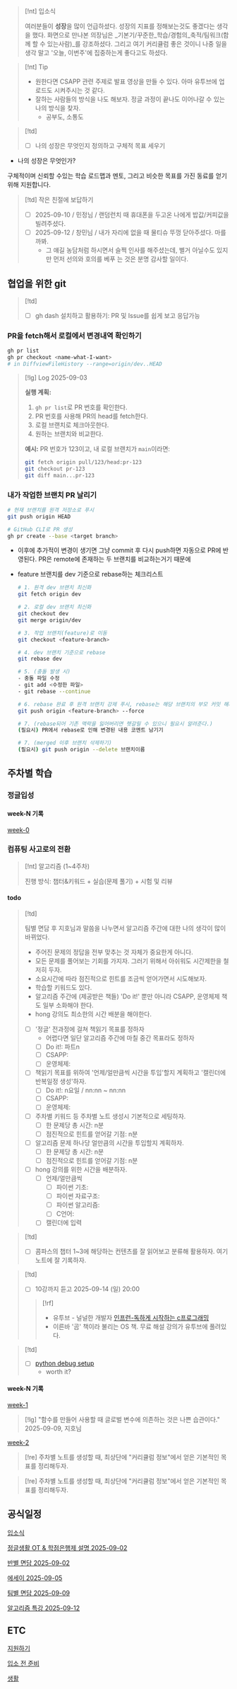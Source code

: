

> [!nt] 입소식
>
> 여러분들이 **성장**을 많이 언급하셨다. 성장의 지표를 정해보는것도 좋겠다는 생각을 했다. 화면으로
> 만나본 의장님은 _기본기/꾸준한_학습/경험의_축적/팀워크(함께 할 수 있는사람)_를 강조하셨다. 그리고
> 여기 커리큘럼 좋은 것이니 나중 일을 생각 말고 '오늘, 이번주'에 집중하는게 좋다고도 하셨다.


> [!nt] Tip
>
> - 원한다면 CSAPP 관련 주제로 발표 영상을 만들 수 있다. 아마 유투브에 업로드도 시켜주시는 것 같다.
> - 잘하는 사람들의 방식을 나도 해보자. 정글 과정이 끝나도 이어나갈 수 있는 나의 방식을 찾자.
>   - 공부도, 소통도


> [!td]
>
> - [ ] 나의 성장은 무엇인지 정의하고 구체적 목표 세우기

- 나의 성장은 무엇인가?

구체적이며 신뢰할 수있는 학습 로드맵과 멘토, 그리고 비슷한 목표를 가진 동료를 얻기위해 지원합니다.



> [!td] 작은 친절에 보답하기
>
> - [ ] 2025-09-10 / 민정님 / 랜덤런치 때 휴대폰을 두고온 나에게 밥값/커피값을 빌려주셨다. 
> - [ ] 2025-09-12 / 창민님 / 내가 자리에 없을 때 물티슈 뚜껑 닫아주셨다. 마를까봐.
>   - 그 얘길 농담처럼 하시면서 슬쩍 인사를 해주셨는데, 별거 아닐수도 있지만 먼저 선의와 호의를 베푸
>     는 것은 분명 감사할 일이다.



## 협업을 위한 git

> [!td]
>
> - [ ] gh dash 설치하고 활용하기: PR 및 Issue를 쉽게 보고 응답가능

### PR을 fetch해서 로컬에서 변경내역 확인하기


```bash
gh pr list
gh pr checkout <name-what-I-want>
# in DiffviewFileHistory --range=origin/dev..HEAD
```


> [!lg] Log 2025-09-03
>
> **실행 계획:**
> 1. `gh pr list`로 PR 번호를 확인한다.
> 2. PR 번호를 사용해 PR의 head를 fetch한다.
> 3. 로컬 브랜치로 체크아웃한다.
> 4. 원하는 브랜치와 비교한다.
>
> **예시:**
> PR 번호가 123이고, 내 로컬 브랜치가 `main`이라면:
>
> ```bash
> git fetch origin pull/123/head:pr-123
> git checkout pr-123
> git diff main...pr-123
> ```



### 내가 작업한 브랜치 PR 날리기


  ```bash
  # 현재 브랜치를 원격 저장소로 푸시
  git push origin HEAD

  # GitHub CLI로 PR 생성
  gh pr create --base <target branch>
  ```

  - 이후에 추가적이 변경이 생기면 그냥 commit 후 다시 push하면 자동으로 PR에 반영된다. PR은 remote에
    존재하는 두 브랜치를 비교하는거기 때문에

  - feature 브랜치를 dev 기준으로 rebase하는 체크리스트

    ```bash
    # 1. 원격 dev 브랜치 최신화
    git fetch origin dev

    # 2. 로컬 dev 브랜치 최신화
    git checkout dev
    git merge origin/dev

    # 3. 작업 브랜치(feature)로 이동
    git checkout <feature-branch>

    # 4. dev 브랜치 기준으로 rebase
    git rebase dev

    # 5. (충돌 발생 시)
    - 충돌 파일 수정
    - git add <수정한 파일>
    - git rebase --continue

    # 6. rebase 완료 후 원격 브랜치 강제 푸시, rebase는 해당 브랜치의 부모 커밋 해시를 바꾼다.
    git push origin <feature-branch> --force

    # 7. (rebase되어 기존 맥락을 잃어버리면 헷갈릴 수 있으니 필요시 알려준다.)
    (필요시) PR에서 rebase로 인해 변경된 내용 코멘트 남기기

    # 7. (merged 이후 브랜치 삭제하기)
    (필요시) git push origin --delete 브랜치이름
    ```






## 주차별 학습

### 정글입성

#### week-N 기록

[week-0](week/week-0)

### 컴퓨팅 사고로의 전환


> [!nt] 알고리즘 (1~4주차)
>
> 진행 방식: 챕터&키워드 + 실습(문제 풀기) + 시험 및 리뷰

#### todo

> [!td]
> 
> 팀별 면담 후 지호님과 말씀을 나누면서 알고리즘 주간에 대한 나의 생각이 많이 바뀌었다.
> 
>   - 주어진 문제의 정답을 전부 맞추는 것 자체가 중요한게 아니다.
>   - 모든 문제를 풀어보는 기회를 가지자. 그러기 위해서 아쉬워도 시간제한을 철저히 두자.
>   - 소요시간에 따라 점진적으로 힌트를 조금씩 얻어가면서 시도해보자.
>   - 학습할 키워드도 있다.
>   - 알고리즘 주간에 (제공받은 책들) 'Do it!' 뿐만 아니라 CSAPP, 운영체제 책도 일부 소화해야 한다.
>   - hong 강의도 최소한의 시간 배분을 해야한다.
>
> - [ ] '정글' 전과정에 걸쳐 책읽기 목표를 정하자
>   - 어렵다면 일단 알고리즘 주간에 마칠 중간 목표라도 정하자
>   - [ ] Do it!: 파트n
>   - [ ] CSAPP:
>   - [ ] 운영체제:
>
> - [ ] 책읽기 목표를 위하여 '언제/얼만큼씩 시간을 투입'할지 계획하고 '캘린더에 반복일정 생성'하자.
>   - [ ] Do it!: n요일 / nn:nn ~ nn:nn
>   - [ ] CSAPP:
>   - [ ] 운영체제:
>
> - [ ] 주차별 키워드 등 주차별 노트 생성시 기본적으로 세팅하자.
>   - [ ] 한 문제당 총 시간: n분
>   - [ ] 점진적으로 힌트를 얻어갈 기점: n분
>
> - [ ] 알고리즘 문제 하나당 얼만큼의 시간을 투입할지 계획하자.
>   - [ ] 한 문제당 총 시간: n분
>   - [ ] 점진적으로 힌트를 얻어갈 기점: n분
>
> - [ ] hong 강의를 위한 시간을 배분하자.
>   - [ ] 언제/얼만큼씩
>     - [ ] 파이썬 기초: 
>     - [ ] 파이썬 자료구조: 
>     - [ ] 파이썬 알고리즘: 
>     - [ ] C언어: 
>   - [ ] 캘린더에 입력



> [!td]
>
> - [ ] 콤파스의 챕터 1~3에 해당하는 컨텐츠를 잘 읽어보고 분류해 활용하자. 여기 노트에 잘 기록하자.



> [!td]
>
> - [ ] 10강까지 듣고 2025-09-14 (일) 20:00
>
>
> > [!rf]
> > - 유투브 - 널널한 개발자
> > [인프런-독하게 시작하는 c프로그래밍](https://www.inflearn.com/course/%EB%8F%85%ED%95%98%EA%B2%8C-%EC%8B%9C%EC%9E%91%ED%95%98%EB%8A%94-c%ED%94%84%EB%A1%9C%EA%B7%B8%EB%9E%98%EB%B0%8D)
> > - 이른바 '곰' 책이라 불리는 OS 책. 무료 해설 강의가 유투브에 풀려있다.


> [!td]
>
> - [ ] [python debug setup](https://www.youtube.com/watch?v=tfC1i32eW3A)
>   - worth it?



#### week-N 기록

[week-1](week/week-1)

> [!lg] "함수를 만들어 사용할 때 글로벌 변수에 의존하는 것은 나쁜 습관이다." 2025-09-09, 지호님


[week-2](week/week-2)







> [!re] 주차별 노트를 생성할 때, 최상단에 "커리큘럼 정보"에서 얻은 기본적인 목표를 정리해두자.

> [!re] 주차별 노트를 생성할 때, 최상단에 "커리큘럼 정보"에서 얻은 기본적인 목표를 정리해두자.



## 공식일정

[입소식](입소식)

[정글생활 OT & 학점은행제 설명 2025-09-02](정글생활_OT_&_학점은행제_설명)

[반별 면담 2025-09-02](반별_면담)

[에세이 2025-09-05](에세이)

[팀별 면담 2025-09-09](팀별_면담_2025-09-09)

[알고리즘 특강 2025-09-12](알고리즘_특강_2025-09-12)


## ETC

[지원하기](지원하기)

[입소 전 준비](입소_전_준비)

[생활](생활)


